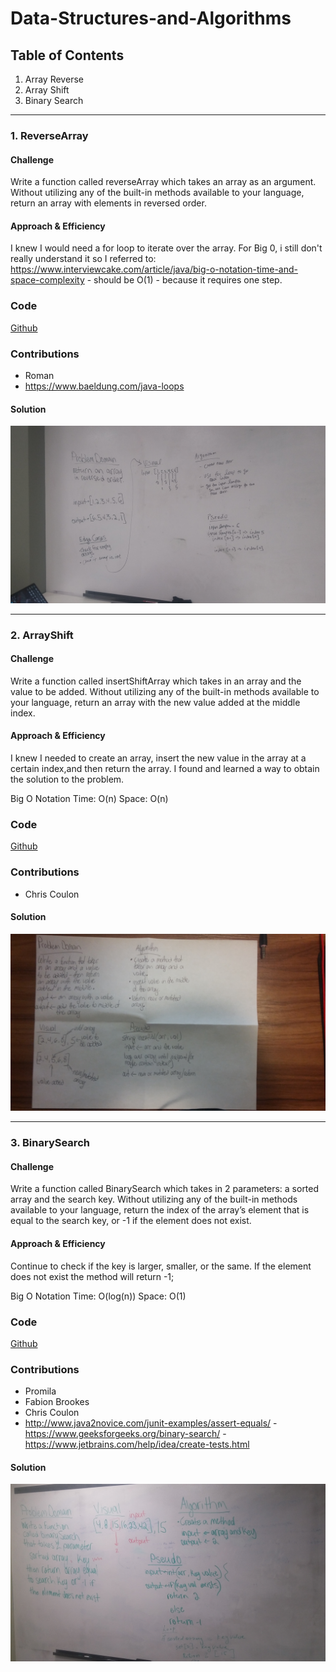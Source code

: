 # Data-Structures-and-Algorithms

## Table of Contents
1. Array Reverse
2. Array Shift
3. Binary Search

--------------------------------------------------------------

### 1. ReverseArray

#### Challenge
Write a function called reverseArray which takes an array as an argument. Without utilizing any of the built-in methods available to your language, return an array with elements in reversed order.

#### Approach & Efficiency
I knew I would need a for loop to iterate over the array. For Big 0, i still don't really understand it so I referred to: https://www.interviewcake.com/article/java/big-o-notation-time-and-space-complexity - should be O(1) - because it requires one step.

### Code
[Github](https://github.com/JBusch2010/data-structures-and-algorithms/blob/master/code401challenges/src/main/java/code401challenges/ArrayReverse.java)

### Contributions
- Roman
- https://www.baeldung.com/java-loops

#### Solution
![Whiteboard](assets/reversearray.jpg)

--------------------------------------------------------------

### 2. ArrayShift

#### Challenge
Write a function called insertShiftArray which takes in an array and the value to be added. Without utilizing any of the built-in methods available to your language, return an array with the new value added at the middle index.

#### Approach & Efficiency
I knew I needed to create an array, insert the new value in the array at a certain index,and then return the array. I found and learned a way to obtain the solution to the problem.

Big O Notation
Time: O(n)
Space: O(n)

### Code
[Github](https://github.com/JBusch2010/data-structures-and-algorithms/blob/master/code401challenges/src/main/java/code401challenges/ArrayShift.java)

### Contributions
- Chris Coulon

#### Solution
![Whiteboard](assets/ShiftArray.jpg)

--------------------------------------------------------------

### 3. BinarySearch

#### Challenge
Write a function called BinarySearch which takes in 2 parameters: a sorted array and the search key. Without utilizing any of the built-in methods available to your language, return the index of the array’s element that is equal to the search key, or -1 if the element does not exist.

#### Approach & Efficiency
Continue to check if the key is larger, smaller, or the same.  If the element does not exist the method will return -1;

Big O Notation
Time: O(log(n))
Space: O(1)

### Code
[Github](https://github.com/JBusch2010/data-structures-and-algorithms/blob/master/code401challenges/src/main/java/code401challenges/BinarySearch.java)

### Contributions
- Promila
- Fabion Brookes
- Chris Coulon
- http://www.java2novice.com/junit-examples/assert-equals/
-https://www.geeksforgeeks.org/binary-search/
-https://www.jetbrains.com/help/idea/create-tests.html

#### Solution
![Whiteboard](assets/binarysearch.jpg)